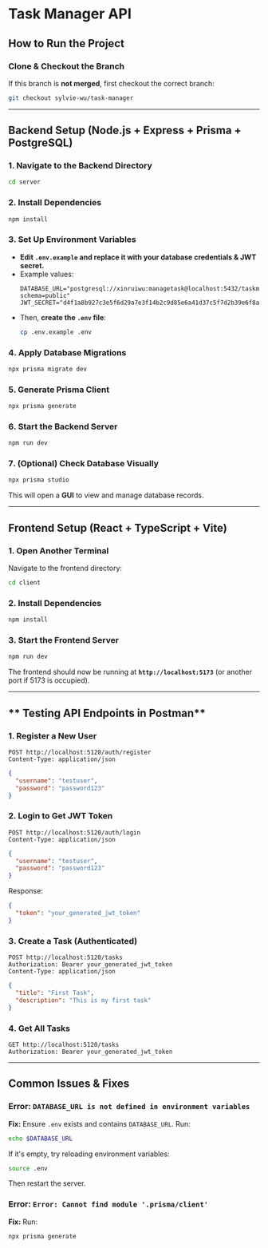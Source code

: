 # Task Manager API

## How to Run the Project

### **Clone & Checkout the Branch**
If this branch is **not merged**, first checkout the correct branch:
```sh
git checkout sylvie-wu/task-manager
```

---
## **Backend Setup** (Node.js + Express + Prisma + PostgreSQL)
### 1️. Navigate to the Backend Directory
```sh
cd server
```

### 2️. Install Dependencies
```sh
npm install
```

### 3️. Set Up Environment Variables
- **Edit `.env.example` and replace it with your database credentials & JWT secret.**
- Example values:
  ```env
  DATABASE_URL="postgresql://xinruiwu:managetask@localhost:5432/taskmanager?schema=public"
  JWT_SECRET="d4f1a8b927c3e5f6d29a7e3f14b2c9d85e6a41d37c5f7d2b39e6f8a21c5d7e8f"
  ```
- Then, **create the `.env` file**:
  ```sh
  cp .env.example .env
  ```

### 4️. Apply Database Migrations
```sh
npx prisma migrate dev
```

### 5️. Generate Prisma Client
```sh
npx prisma generate
```

### 6️. Start the Backend Server
```sh
npm run dev
```

### 7️. (Optional) Check Database Visually
```sh
npx prisma studio
```
This will open a **GUI** to view and manage database records.

---
## **Frontend Setup** (React + TypeScript + Vite)
### 1️. Open Another Terminal
Navigate to the frontend directory:
```sh
cd client
```

### 2️. Install Dependencies
```sh
npm install
```

### 3️. Start the Frontend Server
```sh
npm run dev
```

The frontend should now be running at **`http://localhost:5173`** (or another port if 5173 is occupied).

---
## ** Testing API Endpoints in Postman**
### **1️. Register a New User**
```http
POST http://localhost:5120/auth/register
Content-Type: application/json
```
```json
{
  "username": "testuser",
  "password": "password123"
}
```

### **2️. Login to Get JWT Token**
```http
POST http://localhost:5120/auth/login
Content-Type: application/json
```
```json
{
  "username": "testuser",
  "password": "password123"
}
```
Response:
```json
{
  "token": "your_generated_jwt_token"
}
```

### **3️. Create a Task (Authenticated)**
```http
POST http://localhost:5120/tasks
Authorization: Bearer your_generated_jwt_token
Content-Type: application/json
```
```json
{
  "title": "First Task",
  "description": "This is my first task"
}
```

### **4️. Get All Tasks**
```http
GET http://localhost:5120/tasks
Authorization: Bearer your_generated_jwt_token
```

---
## **Common Issues & Fixes**
### **Error: `DATABASE_URL is not defined in environment variables`**
 **Fix:** Ensure `.env` exists and contains `DATABASE_URL`. Run:
```sh
echo $DATABASE_URL
```
If it's empty, try reloading environment variables:
```sh
source .env
```
Then restart the server.

###  **Error: `Error: Cannot find module '.prisma/client'`**
**Fix:** Run:
```sh
npx prisma generate
```



